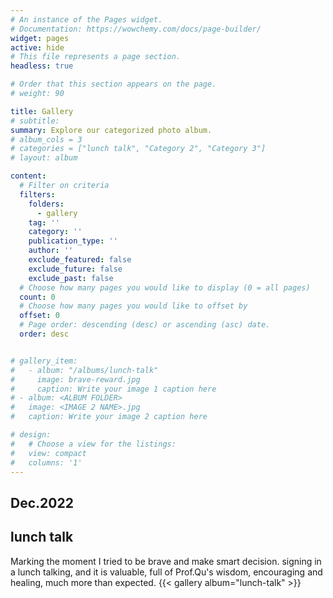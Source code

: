 ```yaml
---
# An instance of the Pages widget.
# Documentation: https://wowchemy.com/docs/page-builder/
widget: pages
active: hide
# This file represents a page section.
headless: true

# Order that this section appears on the page.
# weight: 90

title: Gallery
# subtitle:
summary: Explore our categorized photo album.
# album_cols = 3
# categories = ["lunch talk", "Category 2", "Category 3"]
# layout: album

content:
  # Filter on criteria
  filters:
    folders:
      - gallery
    tag: ''
    category: ''
    publication_type: ''
    author: ''
    exclude_featured: false
    exclude_future: false
    exclude_past: false
  # Choose how many pages you would like to display (0 = all pages)
  count: 0
  # Choose how many pages you would like to offset by
  offset: 0
  # Page order: descending (desc) or ascending (asc) date.
  order: desc


# gallery_item:
#   - album: "/albums/lunch-talk"
#     image: brave-reward.jpg
#     caption: Write your image 1 caption here
# - album: <ALBUM FOLDER>
#   image: <IMAGE 2 NAME>.jpg
#   caption: Write your image 2 caption here

# design:
#   # Choose a view for the listings:
#   view: compact
#   columns: '1'
---
```

## Dec.2022
## lunch talk
Marking the moment I tried to be brave and make smart decision. signing in a lunch talking, and it is valuable, full of Prof.Qu's wisdom, encouraging and healing, much more than expected. 
{{< gallery album="lunch-talk" >}}